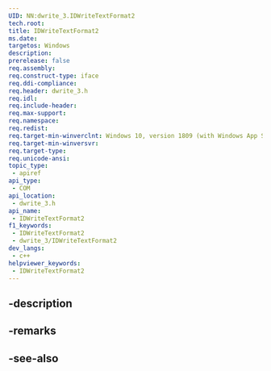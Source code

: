 ```yaml
---
UID: NN:dwrite_3.IDWriteTextFormat2
tech.root: 
title: IDWriteTextFormat2
ms.date: 
targetos: Windows
description: 
prerelease: false
req.assembly: 
req.construct-type: iface
req.ddi-compliance: 
req.header: dwrite_3.h
req.idl: 
req.include-header: 
req.max-support: 
req.namespace: 
req.redist: 
req.target-min-winverclnt: Windows 10, version 1809 (with Windows App SDK 0.5 or later)
req.target-min-winversvr: 
req.target-type: 
req.unicode-ansi: 
topic_type:
 - apiref
api_type:
 - COM
api_location:
 - dwrite_3.h
api_name:
 - IDWriteTextFormat2
f1_keywords:
 - IDWriteTextFormat2
 - dwrite_3/IDWriteTextFormat2
dev_langs:
 - c++
helpviewer_keywords:
 - IDWriteTextFormat2
---
```


## -description

## -remarks

## -see-also

